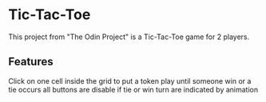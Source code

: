 # Tic-Tac-Toe

This project from "The Odin Project" is a Tic-Tac-Toe game for 2 players.

## Features

Click on one cell inside the grid to put a token
play until someone win or a tie occurs
all buttons are disable if tie or win
turn are indicated by animation

